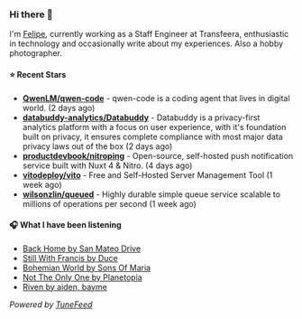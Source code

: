 ### Hi there 👋

I'm [Felipe](https://felipevm.com), currently working as a Staff Engineer at Transfeera, enthusiastic in technology and occasionally write about my experiences. Also a hobby photographer.

#### ⭐ Recent Stars
- **[QwenLM/qwen-code](https://github.com/QwenLM/qwen-code)** - qwen-code is a coding agent that lives in digital world. (2 days ago)
- **[databuddy-analytics/Databuddy](https://github.com/databuddy-analytics/Databuddy)** - Databuddy is a privacy-first analytics platform with a focus on user experience, with it&#39;s foundation built on privacy, it ensures complete compliance with most major data privacy laws out of the box (2 days ago)
- **[productdevbook/nitroping](https://github.com/productdevbook/nitroping)** - Open-source, self-hosted push notification service built with Nuxt 4 &amp; Nitro. (4 days ago)
- **[vitodeploy/vito](https://github.com/vitodeploy/vito)** - Free and Self-Hosted  Server Management Tool (1 week ago)
- **[wilsonzlin/queued](https://github.com/wilsonzlin/queued)** - Highly durable simple queue service scalable to millions of operations per second (1 week ago)

#### 🎧 What I have been listening
- [Back Home by San Mateo Drive](https://open.spotify.com/track/62357VXRLTPHCB7rUAusqG)
- [Still With Francis by Duce](https://open.spotify.com/track/7MEJGPf7aGuiE01puSnhxW)
- [Bohemian World by Sons Of Maria](https://open.spotify.com/track/64LUKmQUBPiLbstFs18sOH)
- [Not The Only One by Planetopia](https://open.spotify.com/track/0bGq9gcGm1jyHUdYqoQtsY)
- [Riven by aiden, bayme](https://open.spotify.com/track/6CjwrsiqAPkIwKQVGdb8Mb)

_Powered by [TuneFeed](https://tunefeed.app?ref=github.com)_
